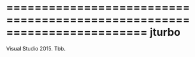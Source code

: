 ﻿========================================================================
jturbo
========================================================================
Visual Studio 2015.
Tbb.